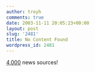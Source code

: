 ```yaml
---
author: troyh
comments: true
date: 2003-11-11 20:05:23+00:00
layout: post
slug: '2481'
title: No Content Found
wordpress_id: 2481
---
```


[4,000](http://www.mywireservice.com/) news sources!
